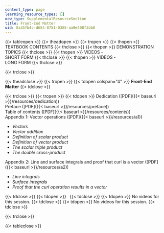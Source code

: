 ```yaml
---
content_type: page
learning_resource_types: []
ocw_type: SupplementalResourceSection
title: Front-End Matter
uid: 8a35fb4c-d684-8751-0388-aa9e408f3bb8
---
```


{{< tableopen >}}
{{< theadopen >}}
{{< tropen >}}
{{< thopen >}}
TEXTBOOK CONTENTS
{{< thclose >}}
{{< thopen >}}
DEMONSTRATION TOPICS
{{< thclose >}}
{{< thopen >}}
VIDEOS -  
SHORT FORM
{{< thclose >}}
{{< thopen >}}
VIDEOS -  
LONG FORM
{{< thclose >}}

{{< trclose >}}

{{< theadclose >}}
{{< tropen >}}
{{< tdopen colspan="4" >}}
**Front-End Matter**
{{< tdclose >}}

{{< trclose >}}
{{< tropen >}}
{{< tdopen >}}
Dedication ([PDF]({{< baseurl >}}/resources/dedication))  
Preface ([PDF]({{< baseurl >}}/resources/preface))  
Table of contents ([PDF]({{< baseurl >}}/resources/contents))  
Appendix 1: Vector operations ([PDF]({{< baseurl >}}/resources/a1))

*   _Vectors_
*   _Vector addition_
*   _Definition of scalar product_
*   _Definition of vector product_
*   _The scalar triple product_
*   _The double cross-product_

Appendix 2: Line and surface integrals and proof that curl is a vector ([PDF]({{< baseurl >}}/resources/a2))

*   _Line integrals_
*   _Surface integrals_
*   _Proof that the curl operation results in a vector_


{{< tdclose >}}
{{< tdopen >}}
 
{{< tdclose >}}
{{< tdopen >}}
No videos for this session.
{{< tdclose >}}
{{< tdopen >}}
No videos for this session.
{{< tdclose >}}

{{< trclose >}}

{{< tableclose >}}
